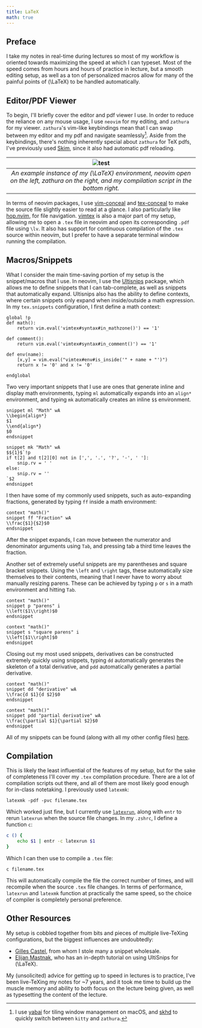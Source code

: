 ```yaml
---
title: LaTeX
math: true
---
```

## Preface
I take my notes in real-time during lectures so most of my workflow is oriented towards maximizing the speed at which I can typeset. Most of the speed comes from hours and hours of practice in lecture, but a smooth editing setup, as well as a ton of personalized macros allow for many of the painful points of \(\LaTeX\) to be handled automatically.

## Editor/PDF Viewer
To begin, I'll briefly cover the editor and pdf viewer I use. In order to reduce the reliance on any mouse usage, I use `neovim` for my editing, and `zathura` for my viewer. `zathura`'s vim-like keybindings mean that I can swap between my editor and my pdf and navigate seamlessly[^1]. Aside from the keybindings, there's nothing inherently special about `zathura` for TeX pdfs, I've previously used [Skim](https://skim-app.sourceforge.io/), since it also had automatic pdf reloading. 

| ![test](../img/latex_overview.png) | 
|:--:| 
| *An example instance of my \(\LaTeX\) environment, neovim open on the left, zathura on the right, and my compilation script in the bottom right.* |


In terms of neovim packages, I use [vim-conceal](https://github.com/khzaw/vim-conceal) and [tex-conceal](https://github.com/KeitaNakamura/tex-conceal.vim) to make the source file slightly easier to read at a glance. I also particularly like [hop.nvim](https://github.com/hadronized/hop.nvim), for file navigation. [vimtex](https://github.com/lervag/vimtex) is also a major part of my setup, allowing me to open a `.tex` file in neovim and open its corresponding `.pdf` file using `\lv`. It also has support for continuous compilation of the `.tex` source within neovim, but I prefer to have a separate terminal window running the compilation.
## Macros/Snippets
What I consider the main time-saving portion of my setup is the snippet/macros that I use. In neovim, I use the [Ultisnips](https://github.com/SirVer/ultisnips) package, which allows me to define snippets that I can tab-complete, as well as snippets that automatically expand. Ultisnips also has the ability to define contexts, where certain snippets only expand when inside/outside a math expression. In my `tex.snippets` configuration, I first define a math context:
```Vim Snippet
global !p
def math():
    return vim.eval('vimtex#syntax#in_mathzone()') == '1'

def comment(): 
    return vim.eval('vimtex#syntax#in_comment()') == '1'

def env(name):
    [x,y] = vim.eval("vimtex#env#is_inside('" + name + "')") 
    return x != '0' and x != '0'

endglobal

```
Two very important snippets that I use are ones that generate inline and display math environments, typing `ml` automatically expands into an `align*` environment, and typing `mk` automatically creates an inline `$$` environment. 
```Vim Snippet
snippet ml "Math" wA
\\begin{align*}
$1
\\end{align*}
$0
endsnippet

snippet mk "Math" wA
$${1}$`!p
if t[2] and t[2][0] not in [',', '.', '?', '-', ' ']:
    snip.rv = ' '
else:
    snip.rv = ''
`$2
endsnippet
```
I then have some of my commonly used snippets, such as auto-expanding fractions, generated by typing `ff` inside a math environment:
```Vim Snippet
context "math()"
snippet ff "Fraction" wA
\\frac{$1}{$2}$0
endsnippet
```
After the snippet expands, I can move between the numerator and denominator arguments using `Tab`, and pressing tab a third time leaves the fraction.

Another set of extremely useful snippets are my parentheses and square bracket snippets. Using the `\left` and `\right` tags, these automatically size themselves to their contents, meaning that I never have to worry about manually resizing parens. These can be achieved by typing `p` or `s` in a math environment and hitting `Tab`.
```Vim Snippet
context "math()"
snippet p "parens" i
\\left($1\\right)$0
endsnippet

context "math()"
snippet s "square parens" i
\\left[$1\\right]$0
endsnippet
```

Closing out my most used snippets, derivatives can be constructed extremely quickly using snippets, typing `dd` automatically generates the skeleton of a total derivative, and `pdd` automatically generates a partial derivative.

```Vim Snippet
context "math()"
snippet dd "derivative" wA
\\frac{d $1}{d $2}$0
endsnippet

context "math()"
snippet pdd "partial derivative" wA
\\frac{\partial $1}{\partial $2}$0
endsnippet
```

All of my snippets can be found (along with all my other config files) [here](https://github.com/hershkumar/dots/blob/master/.config/nvim/UltiSnips/tex.snippets).


## Compilation
This is likely the least influential of the features of my setup, but for the sake of completeness I'll cover my `.tex` compilation procedure. There are a lot of compilation scripts out there, and all of them are most likely good enough for in-class notetaking. I previously used `latexmk`:
```
latexmk -pdf -pvc filename.tex
```
Which worked just fine, but I currently use [`latexrun`](https://github.com/aclements/latexrun), along with `entr` to rerun `latexrun` when the source file changes. In my `.zshrc`, I define a function `c`:
```zsh
c () {
	echo $1 | entr -c latexrun $1
}
```
Which I can then use to compile a `.tex` file:
```
c filename.tex
```
This will automatically compile the file the correct number of times, and will recompile when the source `.tex` file changes. In terms of performance, `latexrun` and `latexmk` function at practically the same speed, so the choice of compiler is completely personal preference.

## Other Resources
My setup is cobbled together from bits and pieces of multiple live-TeXing configurations, but the biggest influences are undoubtedly:
- [Gilles Castel](https://castel.dev/post/lecture-notes-1/), from whom I stole many a snippet wholesale.
- [Elijan Mastnak](https://ejmastnak.com/tutorials/vim-latex/ultisnips/), who has an in-depth tutorial on using UltiSnips for \(\LaTeX\).

My (unsolicited) advice for getting up to speed in lectures is to practice, I've been live-TeXing my notes for ~7 years, and it took me time to build up the muscle memory and ability to both focus on the lecture being given, as well as typesetting the content of the lecture.

[^1]: I use [yabai](https://github.com/koekeishiya/yabai) for tiling window management on macOS, and [skhd](https://github.com/koekeishiya/skhd) to quickly switch between `kitty` and `zathura`.
